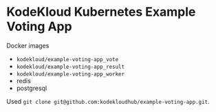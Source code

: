 # KodeKloud Kubernetes Example Voting App

Docker images

- `kodekloud/example-voting-app_vote`
- `kodekloud/example-voting-app_result`
- `kodekloud/example-voting-app_worker`
- redis
- postgresql

Used `git clone git@github.com:kodekloudhub/example-voting-app.git`.
